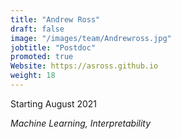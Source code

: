```yaml
---
title: "Andrew Ross"
draft: false
image: "/images/team/Andrewross.jpg"
jobtitle: "Postdoc"
promoted: true
Website: https://asross.github.io
weight: 18
---
```



Starting August 2021

*Machine Learning, Interpretability*


